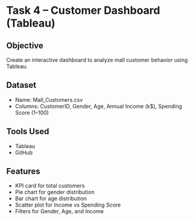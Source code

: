 # Task 4 – Customer Dashboard (Tableau)

## Objective
Create an interactive dashboard to analyze mall customer behavior using Tableau.

## Dataset
- Name: Mall_Customers.csv
- Columns: CustomerID, Gender, Age, Annual Income (k$), Spending Score (1–100)

## Tools Used
- Tableau
- GitHub

## Features
- KPI card for total customers
- Pie chart for gender distribution
- Bar chart for age distribution
- Scatter plot for Income vs Spending Score
- Filters for Gender, Age, and Income
